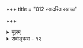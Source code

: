 +++
title = "012 स्यादस्ति स्याच्च"

+++
<details><summary>मूलम्</summary>

स्यादस्ति स्याच्च नास्ति द्वितयमनुभयं स्यात्त्रिभिश्चान्तिमं त्रिस्सैषोक्ता सप्तभङ्गी जिनसमयजडैर्द्रव्यपर्यायवर्गे ।  
इष्टां सार्वत्रिकीं तां स्वपरमतकथातत्फलादौ विवक्षन् कक्षीकुर्वीत धूतः कथकपरिषदा कां दिशं कान्दिशीकः ॥ १२ ॥
</details>

<details><summary>सर्वाङ्कषा - १२</summary>

। 

एवं भेदाभेदवादिनोः कलहेऽनेकान्तवादेन सन्धानं मन्यमानः स एव पूर्वपक्षी सर्वत्र सप्तभङ्गीनयमवतारयति–स्यादित्यादि । 'स्यात्' इत्यविरोधसूचकं विभक्तिप्रतिरूपकमव्ययम् । किञ्चिद्वस्तु, ' एवं वा एवं वा' इति प्रश्ने, द्वयमप्यस्तु, को विरोधः ? इत्यभिप्रायेण एकैकस्मिन्नपि विषये सप्तप्रकाराः - तरङ्गरूपा भवेयुः, भङ्गः - तरङ्गः इति सप्तप्रकारप्रतिपादकत्वात् 'सप्तभङ्गी' इति संज्ञा । स्यादस्ति इति प्रथमा । स्यान्नास्ति च इति द्वितीया । **द्वितयम्** = उभयमपि स्यात् इति तृतीया । अनुभयं **स्यात्** = स्यादस्तिनास्तिविलक्षणम् इति चतुर्थी । **त्रिभिश्च** =आद्यकल्पैः त्रिभिस्सह **अन्तिमम्** = विलक्षणम् **त्रिः** = त्रिवारमिति स्यादस्ति विलक्षणम्, स्यान्नास्ति विलक्षणम्, स्यादस्ति नास्ति विलक्षणम् इति चत्वारि । आह सप्तप्रकाराः । अत्र 'अनिर्वचनीयम्’ इति स्थाने विलक्षणपदप्रयोगः कुत्रचित् दृश्यते । कुत्रचित् 'अवक्तव्य' पदप्रयोगो दृश्यते । किमयं नित्यः, उतानित्यः ? इति प्रश्ने 1) स्यान्नित्यः, 2) स्यान्न नित्यः, 3) स्यान्नित्यः, अनित्यश्च, ४) अत एव अनिर्वचनीयः, 5) स्यादस्त्यनिर्वचनीयः, 6) स्यान्नास्त्यनिर्वचनीयः, 7) स्यादस्तिनास्ति चानिर्वचनीयः॥ 

त्य 

**सैषा** = उक्तप्रकारा सप्तभङ्गी **द्रव्यपर्यायवर्गे** = द्रव्यवर्गे, तस्य विकारवर्गे च जिनसमयजडैः उक्ता । ‘जडैः’इति सूचितमज्ञानं विशदयति - सार्वत्रिकीं इष्टां **ताम्** = सर्वत्रापि संमताम्, तां सप्तभङ्गीम् 



702 

[भेददूषणपरिहारः ] 

373. 

भेदे वस्तुस्वरूपे भ्रम इह न भवेत्; धर्मपक्षेऽनवस्था 

स्याद्वाऽन्योन्याश्रयादिः ; तदयमनृत इत्युक्तिबाधादिदुः स्थम् । धर्मः क्वापि, स्वरूपं क्वचिदिति च यथादृष्टि नोक्तप्रसङ्गौ 

यद्दृष्ट्या यत्र यस्याध्यसनपरिहृतिः सोऽस्य तस्मात्तु भेदः ॥13॥ 

**स्वपरमतकथातत्फलादौ** =स्वमतोपदेशे, परमतनिरसने, जल्पकथायाम्, तत्फलभूतजयपराजयादौ, आदिना हानोपादानादिव्यवहारादिः ग्राह्यः, एवं सर्वत्र तां **विवक्षन्** = वक्तुमिच्छन् स जिनसमयजडः **कथकपरिषदा** = अन्ततः जल्पकथासदसा **धूतः** = खण्डितः **कांदिशीकः** = भयद्रुतः कां दिशं कक्षीकुर्वीत ? इति हास्योक्तिः॥ 

जानीमो वयमप्येतत् शान्त्यर्थमुपदिश्यते । इति चेत्, तर्ह्यपि ह्येवमसंबद्धं न कथ्यताम् ॥ पलायनप्रवादोऽयं दुर्बलानां कथादिषु । तत्त्वस्य निर्णयेऽपि स्यादशक्तानामियं कथा ॥ शिक्षणीयो विवेकस्तु यथावत्तत्त्वनिर्णयात् । मायिनोऽनुग्रहादेव विवेकस्योदयो भवेत् ॥ तत्त्वं निश्चेतुकामश्चेत् संस्कारं सुदृढं कुरु । श्रयस्व सर्वसुहृदं सत्यमार्गप्रदर्शकम् ॥ १२ ॥
</details>
